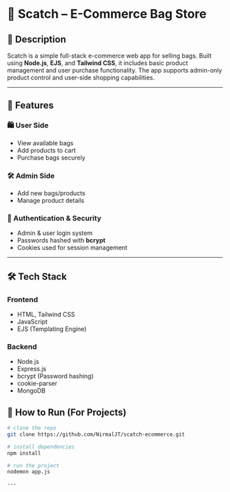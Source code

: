 # 👜 Scatch – E-Commerce Bag Store

## 📌 Description
Scatch is a simple full-stack e-commerce web app for selling bags. Built using **Node.js**, **EJS**, and **Tailwind CSS**, it includes basic product management and user purchase functionality. The app supports admin-only product control and user-side shopping capabilities.

---

## 🚀 Features

### 🛍️ User Side
- View available bags
- Add products to cart
- Purchase bags securely

### 🛠️ Admin Side 
- Add new bags/products
- Manage product details

### 🔐 Authentication & Security
- Admin & user login system
- Passwords hashed with **bcrypt**
- Cookies used for session management

---

## 🛠️ Tech Stack

### Frontend
- HTML, Tailwind CSS
- JavaScript
- EJS (Templating Engine)

### Backend
- Node.js
- Express.js
- bcrypt (Password hashing)
- cookie-parser
- MongoDB
## 🚀 How to Run (For Projects)
```bash
# clone the repo
git clone https://github.com/NirmalJT/scatch-ecommerce.git

# install dependencies
npm install

# run the project
nodemon app.js

---

